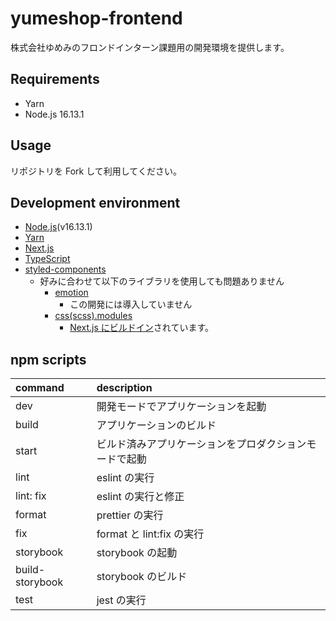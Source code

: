 # yumeshop-frontend

株式会社ゆめみのフロンドインターン課題用の開発環境を提供します。

## Requirements

- Yarn
- Node.js 16.13.1

## Usage

リポジトリを Fork して利用してください。

## Development environment

- [Node.js](https://nodejs.org/ja/)(v16.13.1)
- [Yarn](https://yarnpkg.com/)
- [Next.js](https://nextjs.org/)
- [TypeScript](https://www.typescriptlang.org/)
- [styled-components](https://styled-components.com/)
  - 好みに合わせて以下のライブラリを使用しても問題ありません
    - [emotion](https://emotion.sh/docs/introduction)
      - この開発には導入していません
    - [css(scss).modules](https://github.com/css-modules/css-modules)
      - [Next.js にビルドイン](https://nextjs.org/docs/basic-features/built-in-css-support#adding-component-level-css)されています。

## npm scripts

| command         | description                                            |
| :-------------- | :----------------------------------------------------- |
| dev             | 開発モードでアプリケーションを起動                     |
| build           | アプリケーションのビルド                               |
| start           | ビルド済みアプリケーションをプロダクションモードで起動 |
| lint            | eslint の実行                                          |
| lint: fix       | eslint の実行と修正                                    |
| format          | prettier の実行                                        |
| fix             | format と lint:fix の実行                              |
| storybook       | storybook の起動                                       |
| build-storybook | storybook のビルド                                     |
| test            | jest の実行                                            |
